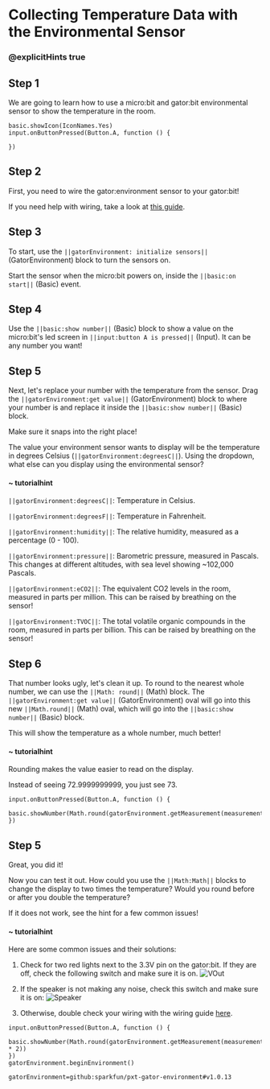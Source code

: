 # Collecting Temperature Data with the Environmental Sensor
### @explicitHints true

<!-- Tutorial: https://makecode.microbit.org/#tutorial:24657-09610-20358-17155 -->

## Step 1

We are going to learn how to use a micro:bit and gator:bit environmental sensor to show the temperature in the room.

```template
basic.showIcon(IconNames.Yes)
input.onButtonPressed(Button.A, function () {

})
```

## Step 2

First, you need to wire the gator:environment sensor to your gator:bit!

If you need help with wiring, take a look at [this guide](https://docs.google.com/document/d/1Wy_TLucsBvOR2eAHqqLUJwxPPhVsipK1Qq8MdPxL1X4/edit?usp=sharing).

## Step 3

To start, use the ``||gatorEnvironment: initialize sensors||`` (GatorEnvironment) block to turn the sensors on.

Start the sensor when the micro:bit powers on, inside the ``||basic:on start||`` (Basic) event.

## Step 4

Use the ``||basic:show number||`` (Basic) block to show a value on the micro:bit's led screen in ``||input:button A is pressed||`` (Input). It can be any number you want!

## Step 5

Next, let's replace your number with the temperature from the sensor. Drag the ``||gatorEnvironment:get value||`` (GatorEnvironment) block to where your number is and replace it inside the ``||basic:show number||`` (Basic) block.

Make sure it snaps into the right place!

The value your environment sensor wants to display will be the temperature in degrees Celsius (``||gatorEnvironment:degreesC||``). Using the dropdown, what else can you display using the environmental sensor?

#### ~ tutorialhint
``||gatorEnvironment:degreesC||``: Temperature in Celsius.

``||gatorEnvironment:degreesF||``: Temperature in Fahrenheit.

``||gatorEnvironment:humidity||``: The relative humidity, measured as a percentage (0 - 100).

``||gatorEnvironment:pressure||``: Barometric pressure, measured in Pascals. This changes at different altitudes, with sea level showing ~102,000 Pascals.

``||gatorEnvironment:eCO2||``: The equivalent CO2 levels in the room, measured in parts per million. This can be raised by breathing on the sensor!

``||gatorEnvironment:TVOC||``: The total volatile organic compounds in the room, measured in parts per billion. This can be raised by breathing on the sensor!


## Step 6

That number looks ugly, let's clean it up. To round to the nearest whole number, we can use the ``||Math: round||`` (Math) block. The ``||gatorEnvironment:get value||`` (GatorEnvironment) oval will go into this new ``||Math.round||`` (Math) oval, which will go into the ``||basic:show number||`` (Basic) block.

This will show the temperature as a whole number, much better!

#### ~ tutorialhint

Rounding makes the value easier to read on the display.

Instead of seeing 72.9999999999, you just see 73.

```blocks
input.onButtonPressed(Button.A, function () {
    basic.showNumber(Math.round(gatorEnvironment.getMeasurement(measurementType.degreesF)))
})

```

## Step 5
Great, you did it!

Now you can test it out. How could you use the ``||Math:Math||`` blocks to change the display to two times the temperature? Would you round before or after you double the temperature?

If it does not work, see the hint for a few common issues!

#### ~ tutorialhint
Here are some common issues and their solutions:
1. Check for two red lights next to the 3.3V pin on the gator:bit. If they are off, check the following switch and make sure it is on.
![VOut](https://github.com/schoolwidelabs/sensor-immersion-general/blob/master/images/VOUT_Switch.jpg?raw=true)

2. If the speaker is not making any noise, check this switch and make sure it is on:
![Speaker](https://github.com/schoolwidelabs/sensor-immersion-general/blob/master/images/SPEAKER_Switch.jpg?raw=true)

3. Otherwise, double check your wiring with the wiring guide [here](https://docs.google.com/document/d/1Wy_TLucsBvOR2eAHqqLUJwxPPhVsipK1Qq8MdPxL1X4/edit?usp=sharing).


```ghost
input.onButtonPressed(Button.A, function () {
    basic.showNumber(Math.round(gatorEnvironment.getMeasurement(measurementType.degreesF) * 2))
})
gatorEnvironment.beginEnvironment()
```

```package
gatorEnvironment=github:sparkfun/pxt-gator-environment#v1.0.13
```
